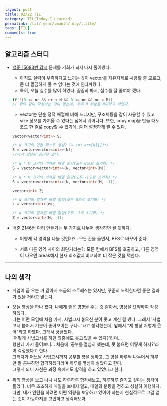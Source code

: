 ```yaml
---
layout: post
title: 02/22 TIL
category: TIL(Today-I-Learned)
permalink: /til/:year/:month/:day/:title/
tags: [TIL]
comments: true
---
```


## 알고리즘 스터디
* [백준 15683번 감시](https://www.acmicpc.net/problem/15683) 문제를 기회가 되서 다시 풀어봤다.
    * 아직도 실력이 부족하다고 느끼는 것이 vector를 자유자제로 사용할 줄 모르고, 좀 더 깔끔하게 풀 수 없다는 것에 안타까웠다.
    * 특히, 오늘 실수를 많이 하였다. 꼼꼼히 봐서, 실수를 잘 줄여야 겠다.
    ```cpp  
    if(!(0 <= nr && nr < N && 0 <= nc && nc < M))
    // 위와 같이 작성하는 것이 맞는데, 우측 M 부분을 N이라고 하였다.
    ```    

    * vector는 단순 정적 배열에 비해 느리지만, 구조체등을 같이 사용할 수 있고 size 정보를 가져올 수 있다는 점에서 뛰어나다. 또한, copy map을 만들 때도 코드 한 줄로 copy할 수 있기에, 좀 더 깔끔하게 짤 수 있다.<br>

    ```cpp  
    vector<vector<int>> S;

    /* N 크기의 인접 리스트 생성? (= int arr[N][])*/
    S = vector<vector<int>>(N);
    //아직 할당된 공간은 없다.

    /* N * M 크기의 이차원 배열 할당(모두 0으로 초기화) */
    S = vector<vector<int>>(N, vector<int>(M));

    /* N * M 크기의 이차원 배열 할당(모두 -1으로 초기화) */
    S = vector<vector<int>>(N, vector<int>(M, -1));

    ```

    ```cpp
    vector<int> Z;

    /* N 크기의 일차원 배열 할당(모두 0으로 초기화) */
    Z = vector<int>(M);

    /* N 크기의 일차원 배열 할당(모두 -1로 초기화) */
    Z = vector<int>(M, -1);
    ```


* [백준 2146번 다리 만들기](https://www.acmicpc.net/problem/2146)는 두 가지로 나누어 생각하면 될 듯하다.
    * 어떻게 각 영역을 나눌 것인가? : 모든 칸을 돌면서, BFS로 바꾸어 준다.
    
    * 서로 다른 영역 사이의 최단거리는? : 모든 칸에서 BFS를 호출하고, 다른 영역이 나오면 break해서 현재 최소값과 비교하여 더 작은 것을 택한다.

---

## 나의 생각

* 취업이 곧 오는 거 같아서 조금의 스트레스는 있지만, 꾸준히 노력한다면 좋은 결과가 있을 거라고 믿는다.

* 오늘 영상을 하나 봤다. 나에게 좋은 영향을 주는 것 같아서, 영상을 요약하여 작성하겠다.<br> 
나는 어떤 모임에 처음 가서, 사법고시 붙으신 분이 웃고 계신 걸 봤다. 그래서 '사법고시 붙어서 기분이 좋아보이는 구나...'라고 생각했는데, 옆에서 "쟤 항상 저렇게 웃어"라고 하였다. 그래서 궁금했다.<br> '어떻게 사법고시를 하던 와중에도 웃고 있을 수 있지?'라며...<br>
형한테 가서 물어보니... 처음에 '공부를 열심히 했는데, 못 붙으면 어떻게 하지?'라며 걱정했다고 한다.<br>
그러다가 어느날 사법고시까지 공부할 양을 정하고, 그 양을 하루씩 나누어서 하루만 잘 공부하면 합격하겠다라며 하루를 열심히 살았다고 한다.<br>
그렇게 되니 자신은 과정 속에서도 합격을 하고 있었다고 한다.<br>

* 위의 영상을 보고 나니 나도 하루하루 합격해보고, 하루하루 즐기고 싶다는 생각이 들었다. 너무 초조하게 매일을 보내지 말고, 매일의 분량을 정하고 성실히 이행하자.<br>
다만, 내가 인턴을 하려면 어떤 역량을 보유하고 있어야 하는지 현실적으로 그걸 얻는 것이 가능하지를 고민하고 생각해보자. <br>